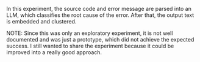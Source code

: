 In this experiment, the source code and error message are parsed into an LLM, which classifies the root cause of the error. After that, the output text is embedded and clustered.

NOTE: Since this was only an exploratory experiment, it is not well documented and was just a prototype, which did not achieve the expected success. I still wanted to share the experiment because it could be improved into a really good approach.